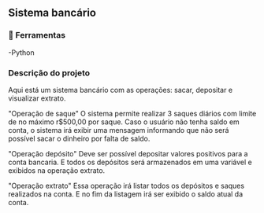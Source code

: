 ## Sistema bancário

### 🔧 Ferramentas

-Python

### Descrição do projeto

Aqui está um sistema bancário com as operações: sacar, depositar e visualizar extrato.

"Operação de saque"
O sistema permite realizar 3 saques diários com limite de no máximo r$500,00 por saque. Caso o usuário não tenha saldo em conta, o sistema irá exibir uma mensagem informando que não será possível sacar o dinheiro por falta de saldo.

"Operação depósito"
Deve ser possível depositar valores positivos para a conta bancaria. E todos os depósitos será armazenados em uma variável e exibidos na operação extrato.

"Operação extrato"
Essa operação irá listar todos os depósitos e saques realizados na conta. E no fim da listagem irá ser exibido o saldo atual da conta.
